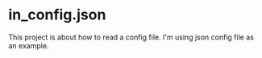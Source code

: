 # in_config.json
This project is about how to read a config file.
I'm using json config file as an example.
